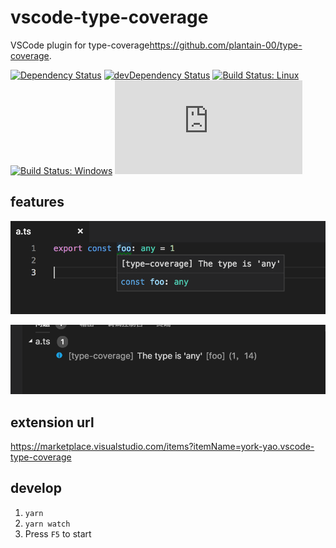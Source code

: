 # vscode-type-coverage

VSCode plugin for type-coverage<https://github.com/plantain-00/type-coverage>.

[![Dependency Status](https://david-dm.org/plantain-00/vscode-type-coverage.svg)](https://david-dm.org/plantain-00/vscode-type-coverage)
[![devDependency Status](https://david-dm.org/plantain-00/vscode-type-coverage/dev-status.svg)](https://david-dm.org/plantain-00/vscode-type-coverage#info=devDependencies)
[![Build Status: Linux](https://travis-ci.org/plantain-00/vscode-type-coverage.svg?branch=master)](https://travis-ci.org/plantain-00/vscode-type-coverage)
[![Build Status: Windows](https://ci.appveyor.com/api/projects/status/github/plantain-00/vscode-type-coverage?branch=master&svg=true)](https://ci.appveyor.com/project/plantain-00/vscode-type-coverage/branch/master)
[![type-coverage](https://img.shields.io/badge/dynamic/json.svg?label=type-coverage&prefix=%E2%89%A5&suffix=%&query=$.typeCoverage.atLeast&uri=https%3A%2F%2Fraw.githubusercontent.com%2Fplantain-00%2Fvscode-type-coverage%2Fmaster%2Fpackage.json)](https://github.com/plantain-00/vscode-type-coverage)

## features

![1.png](./resources/1.png)

![2.png](./resources/2.png)

## extension url

<https://marketplace.visualstudio.com/items?itemName=york-yao.vscode-type-coverage>

## develop

1. `yarn`
1. `yarn watch`
1. Press `F5` to start
